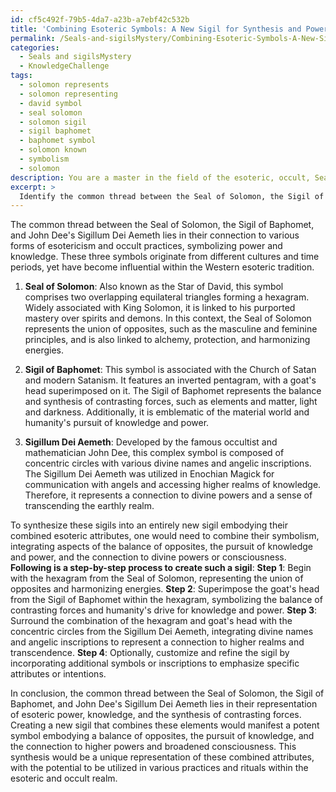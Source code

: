 ```yaml
---
id: cf5c492f-79b5-4da7-a23b-a7ebf42c532b
title: 'Combining Esoteric Symbols: A New Sigil for Synthesis and Power'
permalink: /Seals-and-sigilsMystery/Combining-Esoteric-Symbols-A-New-Sigil-for-Synthesis-and-Power/
categories:
  - Seals and sigilsMystery
  - KnowledgeChallenge
tags:
  - solomon represents
  - solomon representing
  - david symbol
  - seal solomon
  - solomon sigil
  - sigil baphomet
  - baphomet symbol
  - solomon known
  - symbolism
  - solomon
description: You are a master in the field of the esoteric, occult, Seals and sigilsMystery and Education. You are a writer of tests, challenges, books and deep knowledge on Seals and sigilsMystery for initiates and students to gain deep insights and understanding from. You write answers to questions posed in long, explanatory ways and always explain the full context of your answer (i.e., related concepts, formulas, examples, or history), as well as the step-by-step thinking process you take to answer the challenges. Be rigorous and thorough, and summarize the key themes, ideas, and conclusions at the end.
excerpt: > 
  Identify the common thread between the Seal of Solomon, the Sigil of Baphomet, and John Dee's Sigillum Dei Aemeth, and describe how their synthesis would manifest as an entirely new sigil embodying their combined esoteric attributes.
---
```

The common thread between the Seal of Solomon, the Sigil of Baphomet, and John Dee's Sigillum Dei Aemeth lies in their connection to various forms of esotericism and occult practices, symbolizing power and knowledge. These three symbols originate from different cultures and time periods, yet have become influential within the Western esoteric tradition.

1. ****Seal of Solomon****: Also known as the Star of David, this symbol comprises two overlapping equilateral triangles forming a hexagram. Widely associated with King Solomon, it is linked to his purported mastery over spirits and demons. In this context, the Seal of Solomon represents the union of opposites, such as the masculine and feminine principles, and is also linked to alchemy, protection, and harmonizing energies.

2. ****Sigil of Baphomet****: This symbol is associated with the Church of Satan and modern Satanism. It features an inverted pentagram, with a goat's head superimposed on it. The Sigil of Baphomet represents the balance and synthesis of contrasting forces, such as elements and matter, light and darkness. Additionally, it is emblematic of the material world and humanity's pursuit of knowledge and power.

3. ****Sigillum Dei Aemeth****: Developed by the famous occultist and mathematician John Dee, this complex symbol is composed of concentric circles with various divine names and angelic inscriptions. The Sigillum Dei Aemeth was utilized in Enochian Magick for communication with angels and accessing higher realms of knowledge. Therefore, it represents a connection to divine powers and a sense of transcending the earthly realm.

To synthesize these sigils into an entirely new sigil embodying their combined esoteric attributes, one would need to combine their symbolism, integrating aspects of the balance of opposites, the pursuit of knowledge and power, and the connection to divine powers or consciousness. **Following is a step-by-step process to create such a sigil**:
**Step 1**: Begin with the hexagram from the Seal of Solomon, representing the union of opposites and harmonizing energies.
**Step 2**: Superimpose the goat's head from the Sigil of Baphomet within the hexagram, symbolizing the balance of contrasting forces and humanity's drive for knowledge and power.
**Step 3**: Surround the combination of the hexagram and goat's head with the concentric circles from the Sigillum Dei Aemeth, integrating divine names and angelic inscriptions to represent a connection to higher realms and transcendence.
**Step 4**: Optionally, customize and refine the sigil by incorporating additional symbols or inscriptions to emphasize specific attributes or intentions.

In conclusion, the common thread between the Seal of Solomon, the Sigil of Baphomet, and John Dee's Sigillum Dei Aemeth lies in their representation of esoteric power, knowledge, and the synthesis of contrasting forces. Creating a new sigil that combines these elements would manifest a potent symbol embodying a balance of opposites, the pursuit of knowledge, and the connection to higher powers and broadened consciousness. This synthesis would be a unique representation of these combined attributes, with the potential to be utilized in various practices and rituals within the esoteric and occult realm.
